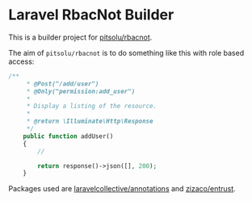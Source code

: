 Laravel RbacNot Builder
===

This is a builder project for [pitsolu/rbacnot](https://github.com/pitsolu/rbacnot).

The aim of `pitsolu/rbacnot` is to do something like this with role based access:

```php
/**
     * @Post("/add/user")
     * @Only("permission:add_user")
     *
     * Display a listing of the resource.
     *
     * @return \Illuminate\Http\Response
     */
    public function addUser()
    {
    	//

        return response()->json([], 200);
    }
```

Packages used are [laravelcollective/annotations](https://github.com/LaravelCollective/annotations) and [zizaco/entrust](https://github.com/Zizaco/entrust).
